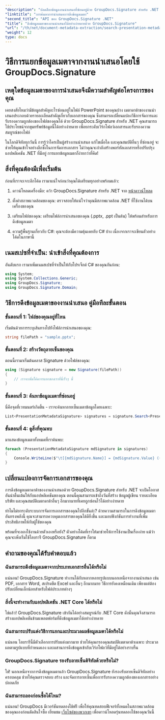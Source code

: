 ```yaml
---
"description": "ปลดล็อกข้อมูลงานนำเสนอที่ซ่อนอยู่ด้วย GroupDocs.Signature สำหรับ .NET เรียนรู้วิธีการดึงข้อมูลและใช้ประโยชน์จากข้อมูลเมตาเพื่อปรับปรุงระบบการจัดการเอกสารของคุณ"
"linktitle": "การค้นหาการนำเสนอการดึงข้อมูลเมตา"
"second_title": "API ของ GroupDocs.Signature .NET"
"title": "ดึงข้อมูลเมตาของงานนำเสนอได้อย่างง่ายดายด้วย GroupDocs.Signature"
"url": "/th/net/document-metadata-extraction/search-presentation-metadata-extraction/"
"weight": 12
type: docs
---
```

# วิธีการแยกข้อมูลเมตาจากงานนำเสนอโดยใช้ GroupDocs.Signature

## เหตุใดข้อมูลเมตาของการนำเสนอจึงมีความสำคัญต่อโครงการของคุณ

เคยสงสัยไหมว่ามีข้อมูลสำคัญอะไรซ่อนอยู่ในไฟล์ PowerPoint ของคุณบ้าง เมตาดาต้าของงานนำเสนอประกอบด้วยรายละเอียดสำคัญเกี่ยวกับเอกสารของคุณ ซึ่งสามารถเปลี่ยนแปลงวิธีการจัดการและรับรองความถูกต้องของไฟล์ของคุณได้ ด้วย GroupDocs.Signature สำหรับ .NET คุณสามารถใช้ประโยชน์จากขุมทรัพย์ข้อมูลนี้ได้อย่างง่ายดาย เพื่อยกระดับเวิร์กโฟลว์เอกสารและรับรองความสมบูรณ์ของไฟล์

ในโลกดิจิทัลทุกวันนี้ การรู้ว่าใครเป็นผู้สร้างงานนำเสนอ แก้ไขเมื่อใด และคุณสมบัติอื่นๆ ที่ซ่อนอยู่ จะช่วยให้คุณเข้าใจอย่างลึกซึ้งในการจัดการเอกสาร ไม่ว่าคุณจะกำลังสร้างพอร์ทัลเอกสารหรือปรับปรุงแอปพลิเคชัน .NET ที่มีอยู่ การแยกข้อมูลเมตาก็ง่ายกว่าที่คิด!

## สิ่งที่คุณต้องมีเพื่อเริ่มต้น

ก่อนที่เราจะเจาะลึกโค้ด เรามาแน่ใจก่อนว่าคุณได้เตรียมทุกอย่างพร้อมแล้ว:

1. ดาวน์โหลดเครื่องมือ: คว้า GroupDocs.Signature สำหรับ .NET จาก [หน้าดาวน์โหลด](https://releases.groupdocs.com/signature/net/)
   
2. ตั้งค่าสภาพแวดล้อมของคุณ: ตรวจสอบให้แน่ใจว่าคุณมีสภาพแวดล้อม .NET ที่ใช้งานได้บนเครื่องของคุณ
   
3. เตรียมไฟล์ของคุณ: เตรียมไฟล์การนำเสนอของคุณ (.pptx, .ppt เป็นต้น) ให้พร้อมสำหรับการดึงข้อมูลเมตา
   
4. ความรู้พื้นฐานเกี่ยวกับ C#: คุณจะต้องมีความคุ้นเคยกับ C# บ้าง เนื่องจากเราจะเขียนตัวอย่างโค้ดในภาษานี้

## เนมสเปซที่จำเป็น: นำเข้าสิ่งที่คุณต้องการ

อันดับแรก เรามาเพิ่มเนมสเปซที่จำเป็นให้กับโปรเจ็กต์ C# ของคุณกันก่อน:

```csharp
using System;
using System.Collections.Generic;
using GroupDocs.Signature;
using GroupDocs.Signature.Domain;
```

## วิธีการดึงข้อมูลเมตาของงานนำเสนอ คู่มือทีละขั้นตอน

### ขั้นตอนที่ 1: ไฟล์ของคุณอยู่ที่ไหน

เริ่มต้นด้วยการระบุเส้นทางไปยังไฟล์การนำเสนอของคุณ:

```csharp
string filePath = "sample.pptx";
```

### ขั้นตอนที่ 2: สร้างวัตถุลายเซ็นของคุณ

ตอนนี้เรามาเริ่มต้นคลาส Signature ด้วยไฟล์ของคุณ:

```csharp
using (Signature signature = new Signature(filePath))
{
    // เราจะเพิ่มโค้ดการแยกของเราที่นี่เร็วๆ นี้
}
```

### ขั้นตอนที่ 3: ค้นหาข้อมูลเมตาที่ซ่อนอยู่

นี่คือจุดที่เวทมนตร์เกิดขึ้น - เราจะค้นหาลายเซ็นเมตาข้อมูลโดยเฉพาะ:

```csharp
List<PresentationMetadataSignature> signatures = signature.Search<PresentationMetadataSignature>(SignatureType.Metadata);
```

### ขั้นตอนที่ 4: ดูสิ่งที่คุณพบ

มาแสดงข้อมูลเมตาทั้งหมดที่เราค้นพบ:

```csharp
foreach (PresentationMetadataSignature mdSignature in signatures)
{
    Console.WriteLine($"\t[{mdSignature.Name}] = {mdSignature.Value} ({mdSignature.Type})");
}
```

## เปลี่ยนแปลงการจัดการเอกสารของคุณ

การดึงข้อมูลเมตาดาต้าของงานนำเสนอด้วย GroupDocs.Signature สำหรับ .NET จะเปิดโอกาสอันน่าตื่นเต้นให้กับแอปพลิเคชันของคุณ ตอนนี้คุณสามารถเข้าถึงวันที่สร้าง ข้อมูลผู้เขียน รายละเอียดบริษัท และคุณสมบัติเมตาดาต้าอื่นๆ อีกมากมายที่เคยถูกซ่อนไว้ได้อย่างง่ายดาย

ทำไมไม่ยกระดับระบบการจัดการเอกสารของคุณไปอีกขั้นล่ะ? ด้วยความสามารถในการดึงข้อมูลเมตาอันทรงพลังนี้ คุณจะสามารถควบคุมเอกสารของคุณได้ดียิ่งขึ้น และมอบฟังก์ชันการทำงานที่เพิ่มประสิทธิภาพให้กับผู้ใช้ของคุณ

พร้อมที่จะลองใช้งานด้วยตัวเองหรือยัง? ตัวอย่างโค้ดที่เราให้มาช่วยให้การใช้งานเป็นเรื่องง่าย แม้ว่าคุณจะเพิ่งเริ่มใช้ไลบรารี GroupDocs.Signature ก็ตาม

## คำถามของคุณได้รับคำตอบแล้ว

### ฉันสามารถดึงข้อมูลเมตาจากประเภทเอกสารอื่นได้หรือไม่

แน่นอน! GroupDocs.Signature ทำงานได้กับหลากหลายรูปแบบนอกเหนือจากงานนำเสนอ เช่น PDF, เอกสาร Word, สเปรดชีต Excel และอื่นๆ อีกมากมาย วิธีการยังคงเหมือนเดิม เพียงแต่ต้องปรับเปลี่ยนเล็กน้อยสำหรับไฟล์ประเภทต่างๆ

### สิ่งนี้จะทำงานกับแอปพลิเคชัน .NET Core ได้หรือไม่

ใช่แล้ว! GroupDocs.Signature เข้ากันได้อย่างสมบูรณ์กับ .NET Core ดังนั้นคุณจึงสามารถสร้างแอปพลิเคชันข้ามแพลตฟอร์มที่ดึงข้อมูลเมตาได้อย่างง่ายดาย

### ฉันสามารถปรับแต่งวิธีการแยกและประมวลผลข้อมูลเมตาได้หรือไม่

แน่นอน ไลบรารีนี้มีตัวเลือกการปรับแต่งมากมาย ช่วยให้คุณกรองคุณสมบัติเมตาดาต้าเฉพาะ ประมวลผลตามรูปแบบที่กำหนดเอง และผสานการดึงข้อมูลเข้ากับเวิร์กโฟลว์ที่มีอยู่ได้อย่างราบรื่น

### GroupDocs.Signature รองรับลายเซ็นดิจิทัลด้วยหรือไม่?

ใช่! นอกเหนือจากการดึงข้อมูลเมตาแล้ว GroupDocs.Signature ยังรองรับลายเซ็นดิจิทัลอย่างครอบคลุม ช่วยให้คุณตรวจสอบ สร้าง และจัดการลายเซ็นเพื่อการรับรองความถูกต้องของเอกสารอย่างปลอดภัย

### ฉันสามารถลองก่อนซื้อได้ไหม?

แน่นอน! GroupDocs มีเวอร์ชันทดลองใช้ฟรี เพื่อให้คุณทดสอบฟีเจอร์ทั้งหมดในสภาพแวดล้อมของคุณเองก่อนตัดสินใจซื้อ เยี่ยมชม [เว็บไซต์ของพวกเขา](https://releases.groupdocs.com/) เพื่อดาวน์โหลดรุ่นทดลองใช้ของคุณวันนี้